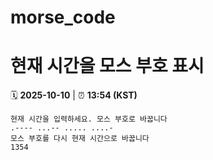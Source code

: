 # morse_code
# 현재 시간을 모스 부호 표시
<!-- MORSE_TIME_START -->
🗓️ **2025-10-10** | ⏰ **13:54 (KST)**

```
현재 시간을 입력하세요. 모스 부호로 바꿉니다
.---- ...-- ..... ....-
모스 부호를 다시 현재 시간으로 바꿉니다
1354
```
<!-- MORSE_TIME_END -->

